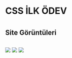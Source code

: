 <h1>CSS İLK ÖDEV<h1>

<h2>Site Görüntüleri<h2>
  
<img src = "https://github.com/alicihandemir/Patika.dev_Frontend_Web_Development/blob/main/CSS-HW1/Website%20View/film-anasayfa.png">
<img src = "https://github.com/alicihandemir/Patika.dev_Frontend_Web_Development/blob/main/CSS-HW1/Website%20View/film-fimler.png">
<img src = "https://github.com/alicihandemir/Patika.dev_Frontend_Web_Development/blob/main/CSS-HW1/Website%20View/film-ileti%C5%9Fim.png">
